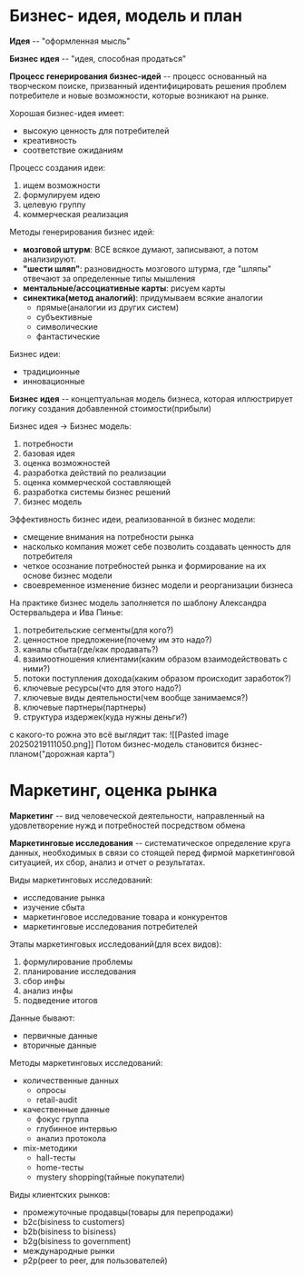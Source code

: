 # Бизнес- идея, модель и план

**Идея** -- "оформленная мысль"

**Бизнес идея** -- "идея, способная продаться"

**Процесс генерирования бизнес-идей** -- процесс основанный на творческом поиске, призванный идентифицировать решения проблем потребителе и новые возможности, которые возникают на рынке.

Хорошая бизнес-идея имеет:
+ высокую ценность для потребителей
+ креативность
+ соответствие ожиданиям

Процесс создания идеи:
1. ищем возможности
2. формулируем идею
3. целевую группу 
4. коммерческая реализация

Методы генерирования бизнес идей:
+ **мозговой штурм**: ВСЕ всякое думают, записывают, а потом анализируют.
+ **"шести шляп"**: разновидность мозгового штурма, где "шляпы" отвечают за определенные типы мышления
+ **ментальные/ассоциативные карты**: рисуем карты
+ **синектика(метод аналогий)**: придумываем всякие аналогии
	+ прямые(аналогии из других систем)
	+ субъективные
	+ символические 
	+ фантастические 

Бизнес идеи:
+ традиционные
+ инновационные

**Бизнес идея** -- концептуальная модель бизнеса, которая иллюстрирует логику создания добавленной стоимости(прибыли)

Бизнес идея -> Бизнес модель:
1. потребности
2. базовая идея
3. оценка возможностей
4. разработка действий по реализации
5. оценка  коммерческой составляющей
6. разработка системы бизнес решений
7. бизнес модель

Эффективность бизнес идеи, реализованной в бизнес модели:
+ смещение внимания на потребности рынка
+ насколько компания может себе позволить создавать ценность для потребителя
+ четкое осознание потребностей рынка и формирование на их основе бизнес модели
+ своевременное изменение бизнес модели и реорганизации бизнеса

На практике бизнес модель заполняется по шаблону Александра Остервальдера и Ива Пинье:
1. потребительские сегменты(для кого?)
2. ценностное предложение(почему им это надо?)
3. каналы сбыта(где/как продавать?)
4. взаимоотношения  клиентами(каким образом взаимодействовать с ними?)
5. потоки поступления дохода(каким образом происходит заработок?)
6. ключевые ресурсы(что для этого надо?)
7. ключевые виды деятельности(чем вообще занимаемся?)
8. ключевые партнеры(партнеры)
9. структура издержек(куда нужны деньги?)

с какого-то рожна это всё выглядит так:
![[Pasted image 20250219111050.png]]
Потом бизнес-модель становится бизнес-планом("дорожная карта")

# Маркетинг, оценка рынка

**Маркетинг** -- вид человеческой деятельности, направленный на удовлетворение нужд и потребностей посредством обмена

**Маркетинговые исследования** -- систематическое определение круга данных, необходимых в связи со стоящей перед фирмой маркетинговой ситуацией, их сбор, анализ и отчет о результатах.

Виды маркетинговых исследований:
+ исследование рынка
+ изучение сбыта
+ маркетинговое исследование товара и конкурентов
+ маркетинговые исследования потребителей

Этапы маркетинговых исследований(для всех видов):
1. формулирование проблемы 
2. планирование исследования
3. сбор инфы
4. анализ инфы
5. подведение итогов

Данные бывают:
+ первичные данные
+ вторичные данные

Методы маркетинговых исследований:
+ количественные данных
	+ опросы
	+ retail-audit
+ качественные данные
	+ фокус группа
	+ глубинное интервью
	+ анализ протокола
+ mix-методики
	+ hall-тесты
	+ home-тесты
	+ mystery shopping(тайные покупатели)

Виды клиентских рынков:
+ промежуточные продавцы(товары для перепродажи)
+ b2c(bisiness to customers)
+ b2b(bisiness to bisiness)
+ b2g(bisiness to government)
+ международные рынки
+ p2p(peer to peer, для пользователей)